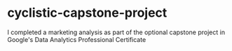 # cyclistic-capstone-project
I completed a marketing analysis as part of the optional capstone project in Google's Data Analytics Professional Certificate
